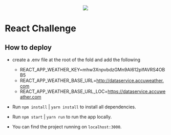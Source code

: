 <div align="center">
    <img src="https://raw.githubusercontent.com/Jobsity/ReactChallenge/main/src/assets/jobsity_logo_small.png"/>
</div>

# React Challenge


## How to deploy
- create a .env file at the root of the fold and add the following 
    - REACT_APP_WEATHER_KEY=mhw3XnpvbdzGMn9AI612plfAVRS4OBB5
    - REACT_APP_WEATHER_BASE_URL=http://dataservice.accuweather.com
    - REACT_APP_WEATHER_BASE_URL_LOC=https://dataservice.accuweather.com

 - Run `npm install` | `yarn install` to install all dependencies.
 - Run `npm start`   | `yarn run` to run the app locally.
 - You can find the project running on `localhost:3000`.



    

